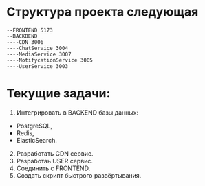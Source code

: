 # Структура проекта следующая
```
--FRONTEND 5173
--BACKDEND
----CDN 3006
----ChatService 3004
----MediaService 3007
----NotifycationService 3005
----UserService 3003
```

# Текущие задачи:
1. Интегрировать в BACKEND базы данных:
- PostgreSQL,
- Redis,
- ElasticSearch.
2. Разработать CDN сервис.
3. Разработаь USER сервис.
4. Соединить с FRONTEND.
5. Создать скрипт быстрого развёртывания.